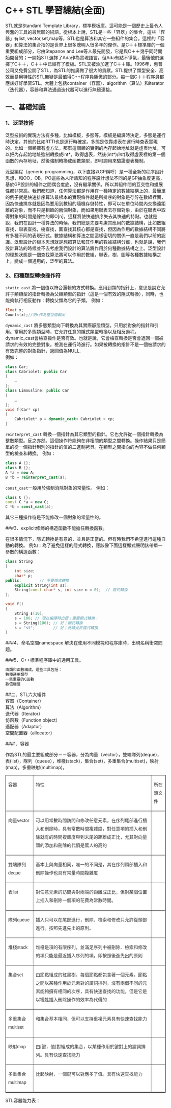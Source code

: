 # C++ STL 學習總結(全面)


STL就是Standard Template
Library，標準模板庫。這可能是一個歷史上最令人興奮的工具的最無聊的術語。從根本上說，STL是一些「容器」的集合，這些「容器」有list, vector,set,map等，STL也是算法和其它一些組件的集合。這裡的「容器」和算法的集合指的是世界上很多聰明人很多年的傑作。是C＋＋標準庫的一個重要組成部分，它由Stepanov and Lee等人最先開發，它是與C＋＋幾乎同時開始開發的；一開始STL選擇了Ada作為實現語言，但Ada有點不爭氣，最後他們選擇了C＋＋，C＋＋中已經有了模板。STL又被添加進了C＋＋庫。1996年，惠普公司又免費公開了STL，為STL的推廣做了很大的貢獻。STL提供了類型安全、高效而易用特性的STL無疑是最值得C++程序員驕傲的部分。每一個C＋＋程序員都應該好好學習STL。大體上包括container（容器）、algorithm（算法）和iterator（迭代器），容器和算法通過迭代器可以進行無縫連接。

## 一、基礎知識

### 1、泛型技術


泛型技術的實現方法有多種，比如模板，多態等。模板是編譯時決定，多態是運行時決定，其他的比如RTTI也是運行時確定。多態是依靠虛表在運行時查表實現的。比如一個類擁有虛方法，那麼這個類的實例的內存起始地址就是虛表地址，可以把內存起始地址強制轉換成int*，取得虛表，然後(int*)*(int*)取得虛表裡的第一個函數的內存地址，然後強制轉換成函數類型，即可調用來驗證虛表機制。

泛型編程（generic programming，以下直接以GP稱呼）是一種全新的程序設計思想，和OO，OB，PO這些為人所熟知的程序設計想法不同的是GP抽象度更高，基於GP設計的組件之間偶合度底，沒有繼承關係，所以其組件間的互交性和擴展性都非常高。我們都知道，任何算法都是作用在一種特定的數據結構上的，最簡單的例子就是快速排序算法最根本的實現條件就是所排序的對象是存貯在數組裡面，因為快速排序就是因為要用到數組的隨機存儲特性，即可以在單位時間內交換遠距離的對象，而不只是相臨的兩個對象，而如果用聯表去存儲對象，由於在聯表中取得對象的時間是線性的即O[n]，這樣將使快速排序失去其快速的特點。也就是說，我們在設計一種算法的時候，我們總是先要考慮其應用的數據結構，比如數組查找，聯表查找，樹查找，圖查找其核心都是查找，但因為作用的數據結構不同將有多種不同的表現形式。數據結構和算法之間這樣密切的關係一直是我們以前的認識。泛型設計的根本思想就是想把算法和其作用的數據結構分離，也就是說，我們設計算法的時候並不去考慮我們設計的算法將作用於何種數據結構之上。泛型設計的理想狀態是一個查找算法將可以作用於數組，聯表，樹，圖等各種數據結構之上，變成一個通用的，泛型的算法。

### 2、四種類型轉換操作符

`static_cast` 將一個值以符合邏輯的方式轉換。應用到類的指針上，意思是說它允許子類類型的指針轉換為父類類型的指針（這是一個有效的隱式轉換），同時，也能夠執行相反動作：轉換父類為它的子類。
例如：

```cpp
float x;
Count<(x);//把x作為整型值輸出
```

`dynamic_cast`            將多態類型向下轉換為其實際靜態類型。只用於對象的指針和引用。當用於多態類型時，它允許任意的隱式類型轉換以及相反過程。dynamic_cast會檢查操作是否有效。也就是說，它會檢查轉換是否會返回一個被請求的有效的完整對象。檢測在運行時進行。如果被轉換的指針不是一個被請求的有效完整的對象指針，返回值為NULL.     
例如：

```cpp
class Car;
class Cabriolet: public Car
{
    …
};
class Limousline: public Car
{
    …
};
void f(Car* cp)
{
    Cabriolet* p = dynamic_cast< Cabriolet > cp;
}
```
 
`reinterpret_cast`   轉換一個指針為其它類型的指針。它也允許從一個指針轉換為整數類型。反之亦然。這個操作符能夠在非相關的類型之間轉換。操作結果只是簡單的從一個指針到別的指針的值的二進制拷貝。在類型之間指向的內容不做任何類型的檢查和轉換。
例如：

```cpp
class A {}; 
class B {}; 
A *a = new A; 
B *b = reinterpret_cast(a);
```

`const_cast`一般用於強制消除對象的常量性。
例如：

```cpp
class C {}; 
const C *a = new C; 
C *b = const_cast(a); 
```

其它三種操作符是不能修改一個對象的常量性的。
 
###3、explicit修飾的構造函數不能擔任轉換函數。

在很多情況下，隱式轉換是有意的，並且是正當的。但有時我們不希望進行這種自動的轉換。
例如：為了避免這樣的隱式轉換，應該像下面這樣顯式聲明該帶單一參數的構造函數：

```cpp
class String
{
    int size;
    char* p;
public:        // 不要隱式轉換
    explicit String(int sz);
    String(const char* s, int size n = 0);  // 隱式轉換
};

void f()
{
    String s(10);
    s = 100; // 現在編譯時出錯；需要顯式轉換：
    s = String(100); // 好；顯式轉換
    s = "st";        // 好；此時允許隱式轉換
}
```

 
###4、命名空間namespace
   解決在使用不同模塊和程序庫時，出現名稱衝突問題。
   
###5、C++標準程序庫中的通用工具。

```sh
由類和函數構成。這些工具包括：
數種通用類型
一些重要的C函數
數值極值
```

##二、STL六大組件<br>
容器（Container）<br>
算法（Algorithm）<br>
迭代器（Iterator）<br>
仿函數（Function object）<br>
適配器（Adaptor）<br>
空間配置器（allocator）<br>

###1、容器

作為STL的最主要組成部分－－容器，分為向量（vector），雙端隊列(deque)，表(list)，隊列（queue），堆棧(stack)，集合(set)，多重集合(multiset)，映射(map)，多重映射(multimap)。

<table border="1" cellspacing="0" cellpadding="0" style="color:#333333;font-family:Arial;font-size:14px;line-height:26px;background-color:#FFFFFF;">
	<tbody>
		<tr>
			<td valign="top">
				<p>
					容器
				</p>
			</td>
			<td valign="top">
				<p>
					特性
				</p>
			</td>
			<td valign="top">
				<p>
					所在頭文件
				</p>
			</td>
		</tr>
		<tr>
			<td valign="top">
				<p>
					向量vector
				</p>
			</td>
			<td valign="top">
				<p>
					可以用常數時間訪問和修改任意元素，在序列尾部進行插入和刪除時，具有常數時間複雜度，對任意項的插入和刪除就有的時間複雜度與到末尾的距離成正比，尤其對向量頭的添加和刪除的代價是驚人的高的
				</p>
			</td>
			<td valign="top">
				<p>
					<vector>
				</vector></p>
			</td>
		</tr>
		<tr>
			<td valign="top">
				<p>
					雙端隊列deque
				</p>
			</td>
			<td valign="top">
				<p>
					基本上與向量相同，唯一的不同是，其在序列頭部插入和刪除操作也具有常量時間複雜度
				</p>
			</td>
			<td valign="top">
				<p>
					<deque>
				</deque></p>
			</td>
		</tr>
		<tr>
			<td valign="top">
				<p>
					表list
				</p>
			</td>
			<td valign="top">
				<p>
					對任意元素的訪問與對兩端的距離成正比，但對某個位置上插入和刪除一個項的花費為常數時間。
				</p>
			</td>
			<td valign="top">
				<p>
					<list>
				</list></p>
			</td>
		</tr>
		<tr>
			<td valign="top">
				<p>
					隊列queue
				</p>
			</td>
			<td valign="top">
				<p>
					插入只可以在尾部進行，刪除、檢索和修改只允許從頭部進行。按照先進先出的原則。
				</p>
			</td>
			<td valign="top">
				<p>
					<queue>
				</queue></p>
			</td>
		</tr>
		<tr>
			<td valign="top">
				<p>
					堆棧stack
				</p>
			</td>
			<td valign="top">
				<p>
					堆棧是項的有限序列，並滿足序列中被刪除、檢索和修改的項只能是最近插入序列的項。即按照後進先出的原則
				</p>
			</td>
			<td valign="top">
				<p>
					<stack>
				</stack></p>
			</td>
		</tr>
		<tr>
			<td valign="top">
				<p>
					集合set
				</p>
			</td>
			<td valign="top">
				<p>
					由節點組成的紅黑樹，每個節點都包含著一個元素，節點之間以某種作用於元素對的謂詞排列，沒有兩個不同的元素能夠擁有相同的次序，具有快速查找的功能。但是它是以犧牲插入刪除操作的效率為代價的
				</p>
			</td>
			<td valign="top">
				<p>
					<set>
				</set></p>
			</td>
		</tr>
		<tr>
			<td valign="top">
				<p>
					多重集合multiset
				</p>
			</td>
			<td valign="top">
				<p>
					和集合基本相同，但可以支持重複元素具有快速查找能力
				</p>
			</td>
			<td valign="top">
				<p>
					<set>
				</set></p>
			</td>
		</tr>
		<tr>
			<td valign="top">
				<p>
					映射map
				</p>
			</td>
			<td valign="top">
				<p>
					由{鍵，值}對組成的集合，以某種作用於鍵對上的謂詞排列。具有快速查找能力
				</p>
			</td>
			<td valign="top">
				<p>
					<map>
				</map></p>
			</td>
		</tr>
		<tr>
			<td valign="top">
				<p>
					多重集合multimap
				</p>
			</td>
			<td valign="top">
				<p>
					比起映射，一個鍵可以對應多了值。具有快速查找能力
				</p>
			</td>
			<td valign="top">
				<p>
					<map>
				</map></p>
			</td>
		</tr>
	</tbody>
</table>

STL容器能力表：

